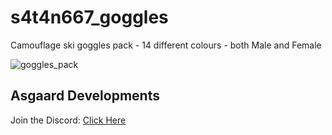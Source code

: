 # s4t4n667_goggles
Camouflage ski goggles pack - 14 different colours - both Male and Female

![goggles_pack](https://github.com/user-attachments/assets/4d83ca4a-fe5a-4805-bc2f-57b67e65e2ad)

## Asgaard Developments
Join the Discord: [Click Here](https://discord.gg/eFsB5ZFxeq)
